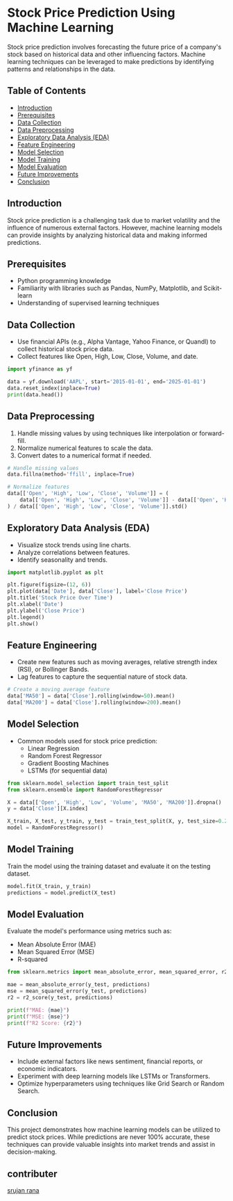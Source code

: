 # Stock Price Prediction Using Machine Learning

Stock price prediction involves forecasting the future price of a company's stock based on historical data and other influencing factors. Machine learning techniques can be leveraged to make predictions by identifying patterns and relationships in the data.

## Table of Contents
- [Introduction](#introduction)
- [Prerequisites](#prerequisites)
- [Data Collection](#data-collection)
- [Data Preprocessing](#data-preprocessing)
- [Exploratory Data Analysis (EDA)](#exploratory-data-analysis-eda)
- [Feature Engineering](#feature-engineering)
- [Model Selection](#model-selection)
- [Model Training](#model-training)
- [Model Evaluation](#model-evaluation)
- [Future Improvements](#future-improvements)
- [Conclusion](#conclusion)

## Introduction
Stock price prediction is a challenging task due to market volatility and the influence of numerous external factors. However, machine learning models can provide insights by analyzing historical data and making informed predictions.

## Prerequisites
- Python programming knowledge
- Familiarity with libraries such as Pandas, NumPy, Matplotlib, and Scikit-learn
- Understanding of supervised learning techniques

## Data Collection
- Use financial APIs (e.g., Alpha Vantage, Yahoo Finance, or Quandl) to collect historical stock price data.
- Collect features like Open, High, Low, Close, Volume, and date.

```python
import yfinance as yf

data = yf.download('AAPL', start='2015-01-01', end='2025-01-01')
data.reset_index(inplace=True)
print(data.head())
```

## Data Preprocessing
1. Handle missing values by using techniques like interpolation or forward-fill.
2. Normalize numerical features to scale the data.
3. Convert dates to a numerical format if needed.

```python
# Handle missing values
data.fillna(method='ffill', inplace=True)

# Normalize features
data[['Open', 'High', 'Low', 'Close', 'Volume']] = (
    data[['Open', 'High', 'Low', 'Close', 'Volume']] - data[['Open', 'High', 'Low', 'Close', 'Volume']].mean()
) / data[['Open', 'High', 'Low', 'Close', 'Volume']].std()
```

## Exploratory Data Analysis (EDA)
- Visualize stock trends using line charts.
- Analyze correlations between features.
- Identify seasonality and trends.

```python
import matplotlib.pyplot as plt

plt.figure(figsize=(12, 6))
plt.plot(data['Date'], data['Close'], label='Close Price')
plt.title('Stock Price Over Time')
plt.xlabel('Date')
plt.ylabel('Close Price')
plt.legend()
plt.show()
```

## Feature Engineering
- Create new features such as moving averages, relative strength index (RSI), or Bollinger Bands.
- Lag features to capture the sequential nature of stock data.

```python
# Create a moving average feature
data['MA50'] = data['Close'].rolling(window=50).mean()
data['MA200'] = data['Close'].rolling(window=200).mean()
```

## Model Selection
- Common models used for stock price prediction:
  - Linear Regression
  - Random Forest Regressor
  - Gradient Boosting Machines
  - LSTMs (for sequential data)

```python
from sklearn.model_selection import train_test_split
from sklearn.ensemble import RandomForestRegressor

X = data[['Open', 'High', 'Low', 'Volume', 'MA50', 'MA200']].dropna()
y = data['Close'][X.index]

X_train, X_test, y_train, y_test = train_test_split(X, y, test_size=0.2, random_state=42)
model = RandomForestRegressor()
```

## Model Training
Train the model using the training dataset and evaluate it on the testing dataset.

```python
model.fit(X_train, y_train)
predictions = model.predict(X_test)
```

## Model Evaluation
Evaluate the model's performance using metrics such as:
- Mean Absolute Error (MAE)
- Mean Squared Error (MSE)
- R-squared

```python
from sklearn.metrics import mean_absolute_error, mean_squared_error, r2_score

mae = mean_absolute_error(y_test, predictions)
mse = mean_squared_error(y_test, predictions)
r2 = r2_score(y_test, predictions)

print(f"MAE: {mae}")
print(f"MSE: {mse}")
print(f"R2 Score: {r2}")
```

## Future Improvements
- Include external factors like news sentiment, financial reports, or economic indicators.
- Experiment with deep learning models like LSTMs or Transformers.
- Optimize hyperparameters using techniques like Grid Search or Random Search.

## Conclusion
This project demonstrates how machine learning models can be utilized to predict stock prices. While predictions are never 100% accurate, these techniques can provide valuable insights into market trends and assist in decision-making.

## contributer
[srujan rana](https://github.com/Srujanrana07)
